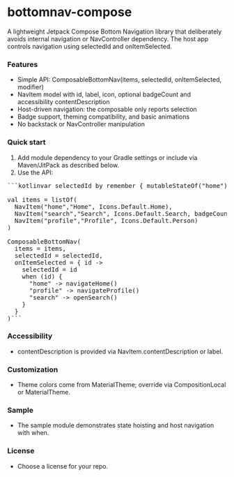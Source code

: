 # bottomnav-compose

A lightweight Jetpack Compose Bottom Navigation library that deliberately avoids internal navigation
or NavController dependency. The host app controls navigation using selectedId and onItemSelected.

### Features

* Simple API: ComposableBottomNav(items, selectedId, onItemSelected, modifier)
* NavItem model with id, label, icon, optional badgeCount and accessibility contentDescription
* Host-driven navigation: the composable only reports selection
* Badge support, theming compatibility, and basic animations
* No backstack or NavController manipulation

### Quick start

1. Add module dependency to your Gradle settings or include via Maven/JitPack as described below.
2. Use the API:

<pre>```kotlinvar selectedId by remember { mutableStateOf("home") }

val items = listOf(
  NavItem("home","Home", Icons.Default.Home),
  NavItem("search","Search", Icons.Default.Search, badgeCount = 3),
  NavItem("profile","Profile", Icons.Default.Person)
)

ComposableBottomNav(
  items = items,
  selectedId = selectedId,
  onItemSelected = { id ->
    selectedId = id
    when (id) {
      "home" -> navigateHome()
      "profile" -> navigateProfile()
      "search" -> openSearch()
    }
  }
)```</pre>

### Accessibility

* contentDescription is provided via NavItem.contentDescription or label.

### Customization

* Theme colors come from MaterialTheme; override via CompositionLocal or MaterialTheme.

### Sample

* The sample module demonstrates state hoisting and host navigation with when.

### License

* Choose a license for your repo.

